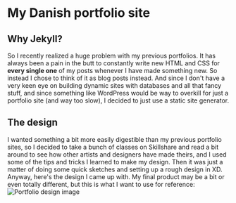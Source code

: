 # My Danish portfolio site

## Why Jekyll?
So I recently realized a huge problem with my previous portfolios.
It has always been a pain in the butt to constantly write new HTML and CSS for **every single one** of my posts whenever I have made something new.
So instead I chose to think of it as blog posts instead. And since I don't have a very keen eye on building dynamic sites with databases and all that fancy stuff, and since something like WordPress would be way to overkill for just a portfolio site (and way too slow), I decided to just use a static site generator.

## The design
I wanted something a bit more easily digestible than my previous portfolio sites, so I decided to take a bunch of classes on Skillshare and read a bit around to see how other artists and designers have made theirs, and I used some of the tips and tricks I learned to make my design.
Then it was just a matter of doing some quick sketches and setting up a rough design in XD.  
Anyway, here's the design I came up with. My final product may be a bit or even totally different, but this is what I want to use for reference:
![Portfolio design image](https://github.com/jannickvossh/portfolioda/assets/img/portfolio-design.png)

